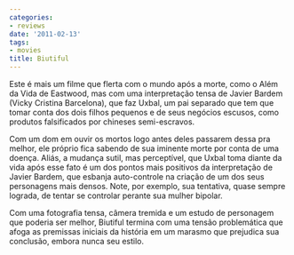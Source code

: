 ```yaml
---
categories:
- reviews
date: '2011-02-13'
tags:
- movies
title: Biutiful
---
```


Este é mais um filme que flerta com o mundo após a morte, como o Além da Vida de Eastwood, mas com uma interpretação tensa de Javier Bardem (Vicky Cristina Barcelona), que faz Uxbal, um pai separado que tem que tomar conta dos dois filhos pequenos e de seus negócios escusos, como produtos falsificados por chineses semi-escravos.

Com um dom em ouvir os mortos logo antes deles passarem dessa pra melhor, ele próprio fica sabendo de sua iminente morte por conta de uma doença. Aliás, a mudança sutil, mas perceptível, que Uxbal toma diante da vida após esse fato é um dos pontos mais positivos da interpretação de Javier Bardem, que esbanja auto-controle na criação de um dos seus personagens mais densos. Note, por exemplo, sua tentativa, quase sempre lograda, de tentar se controlar perante sua mulher bipolar.

Com uma fotografia tensa, câmera tremida e um estudo de personagem que poderia ser melhor, Biutiful termina com uma tensão problemática que afoga as premissas iniciais da história em um marasmo que prejudica sua conclusão, embora nunca seu estilo.
